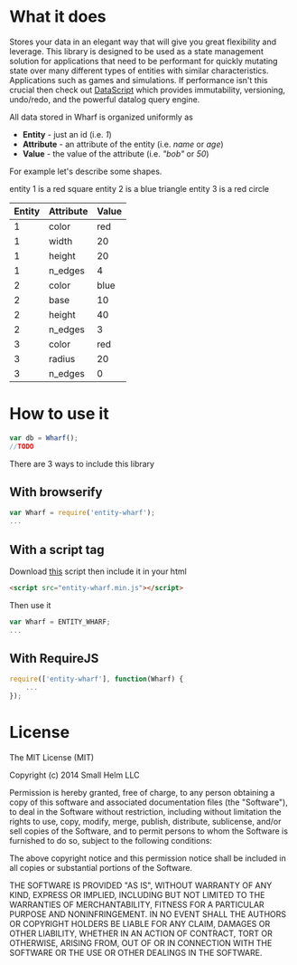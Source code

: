 # What it does

Stores your data in an elegant way that will give you great flexibility and leverage. This library is designed to be used as a state management solution for applications that need to be performant for quickly mutating state over many different types of entities with similar characteristics. Applications such as games and simulations. If performance isn't this crucial then check out [DataScript](https://github.com/tonsky/datascript) which provides immutability, versioning, undo/redo, and the powerful datalog query engine.

All data stored in Wharf is organized uniformly as
 * **Entity** - just an id (i.e. _1_)
 * **Attribute** - an attribute of the entity (i.e. _name_ or _age_)
 * **Value** - the value of the attribute (i.e. _"bob"_ or _50_)

For example let's describe some shapes.

entity 1 is a red square
entity 2 is a blue triangle
entity 3 is a red circle

| Entity | Attribute | Value |
| ------ | --------- | ----- |
|      1 | color | red |
|      1 | width | 20 |
|      1 | height | 20 |
|      1 | n\_edges | 4 |
|      2 | color | blue |
|      2 | base | 10 |
|      2 | height | 40 |
|      2 | n\_edges | 3 |
|      3 | color | red |
|      3 | radius | 20 |
|      3 | n\_edges | 0 |


# How to use it

```js
var db = Wharf();
//TODO
```

There are 3 ways to include this library

## With browserify

```js
var Wharf = require('entity-wharf');
...
```

## With a script tag

Download [this](https://github.com/smallhelm/entity-wharf/blob/master/entity-wharf.min.js) script then include it in your html
```html
<script src="entity-wharf.min.js"></script>
```

Then use it
```js
var Wharf = ENTITY_WHARF;
...
```

## With RequireJS

```js
require(['entity-wharf'], function(Wharf) {
	...
});
```

# License
The MIT License (MIT)

Copyright (c) 2014 Small Helm LLC

Permission is hereby granted, free of charge, to any person obtaining a copy
of this software and associated documentation files (the "Software"), to deal
in the Software without restriction, including without limitation the rights
to use, copy, modify, merge, publish, distribute, sublicense, and/or sell
copies of the Software, and to permit persons to whom the Software is
furnished to do so, subject to the following conditions:

The above copyright notice and this permission notice shall be included in all
copies or substantial portions of the Software.

THE SOFTWARE IS PROVIDED "AS IS", WITHOUT WARRANTY OF ANY KIND, EXPRESS OR
IMPLIED, INCLUDING BUT NOT LIMITED TO THE WARRANTIES OF MERCHANTABILITY,
FITNESS FOR A PARTICULAR PURPOSE AND NONINFRINGEMENT. IN NO EVENT SHALL THE
AUTHORS OR COPYRIGHT HOLDERS BE LIABLE FOR ANY CLAIM, DAMAGES OR OTHER
LIABILITY, WHETHER IN AN ACTION OF CONTRACT, TORT OR OTHERWISE, ARISING FROM,
OUT OF OR IN CONNECTION WITH THE SOFTWARE OR THE USE OR OTHER DEALINGS IN THE
SOFTWARE.

